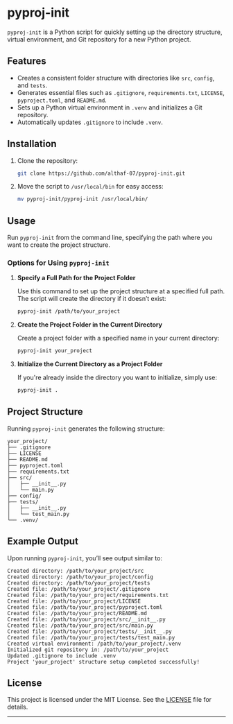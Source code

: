 # pyproj-init

`pyproj-init` is a Python script for quickly setting up the directory structure, virtual environment, and Git repository for a new Python project.

## Features

- Creates a consistent folder structure with directories like `src`, `config`, and `tests`.
- Generates essential files such as `.gitignore`, `requirements.txt`, `LICENSE`, `pyproject.toml`, and `README.md`.
- Sets up a Python virtual environment in `.venv` and initializes a Git repository.
- Automatically updates `.gitignore` to include `.venv`.

## Installation

1. Clone the repository:

    ```bash
    git clone https://github.com/althaf-07/pyproj-init.git
    ```

2. Move the script to `/usr/local/bin` for easy access:

    ```bash
    mv pyproj-init/pyproj-init /usr/local/bin/
    ```

## Usage

Run `pyproj-init` from the command line, specifying the path where you want to create the project structure.

### Options for Using `pyproj-init`

1. **Specify a Full Path for the Project Folder**

    Use this command to set up the project structure at a specified full path. The script will create the directory if it doesn’t exist:

    ```bash
    pyproj-init /path/to/your_project
    ```

2. **Create the Project Folder in the Current Directory**

    Create a project folder with a specified name in your current directory:

    ```bash
    pyproj-init your_project
    ```

3. **Initialize the Current Directory as a Project Folder**

    If you're already inside the directory you want to initialize, simply use:

    ```bash
    pyproj-init .
    ```

## Project Structure

Running `pyproj-init` generates the following structure:

```
your_project/
├── .gitignore
├── LICENSE
├── README.md
├── pyproject.toml
├── requirements.txt
├── src/
│   ├── __init__.py
│   └── main.py
├── config/
├── tests/
│   ├── __init__.py
│   └── test_main.py
└── .venv/
```

## Example Output

Upon running `pyproj-init`, you’ll see output similar to:

```plaintext
Created directory: /path/to/your_project/src
Created directory: /path/to/your_project/config
Created directory: /path/to/your_project/tests
Created file: /path/to/your_project/.gitignore
Created file: /path/to/your_project/requirements.txt
Created file: /path/to/your_project/LICENSE
Created file: /path/to/your_project/pyproject.toml
Created file: /path/to/your_project/README.md
Created file: /path/to/your_project/src/__init__.py
Created file: /path/to/your_project/src/main.py
Created file: /path/to/your_project/tests/__init__.py
Created file: /path/to/your_project/tests/test_main.py
Created virtual environment: /path/to/your_project/.venv
Initialized git repository in: /path/to/your_project
Updated .gitignore to include .venv
Project 'your_project' structure setup completed successfully!
```

## License

This project is licensed under the MIT License. See the [LICENSE](LICENSE) file for details.

---

